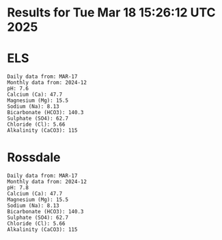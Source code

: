 # Results for Tue Mar 18 15:26:12 UTC 2025
# ELS
```
Daily data from: MAR-17
Monthly data from: 2024-12
pH: 7.6
Calcium (Ca): 47.7
Magnesium (Mg): 15.5
Sodium (Na): 8.13
Bicarbonate (HCO3): 140.3
Sulphate (SO4): 62.7
Chloride (Cl): 5.66
Alkalinity (CaCO3): 115
```
# Rossdale
```
Daily data from: MAR-17
Monthly data from: 2024-12
pH: 7.8
Calcium (Ca): 47.7
Magnesium (Mg): 15.5
Sodium (Na): 8.13
Bicarbonate (HCO3): 140.3
Sulphate (SO4): 62.7
Chloride (Cl): 5.66
Alkalinity (CaCO3): 115
```
